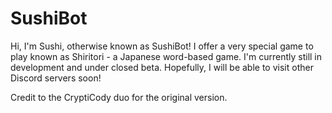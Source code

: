 # SushiBot

Hi, I'm Sushi, otherwise known as SushiBot! 
I offer a very special game to play known as Shiritori - a Japanese word-based game. 
I'm currently still in development and under closed beta. Hopefully, I will be able to visit other Discord servers soon!

Credit to the CryptiCody duo for the original version.
